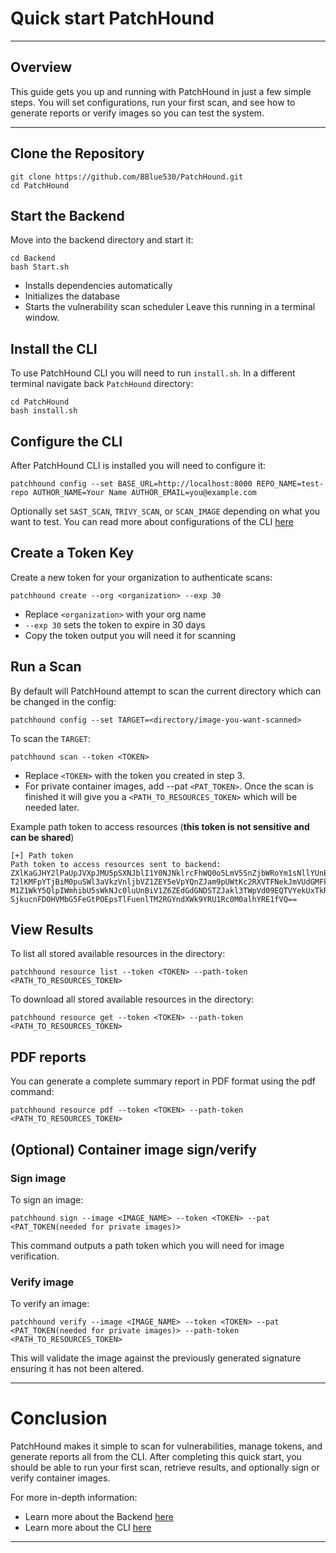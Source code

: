 # Quick start PatchHound

---

## Overview

This guide gets you up and running with PatchHound in just a few simple steps. You will set configurations, run your first scan, and see how to generate reports or verify images so you can test the system.

---

## Clone the Repository

```
git clone https://github.com/BBlue530/PatchHound.git
cd PatchHound
```

## Start the Backend
Move into the backend directory and start it:
```
cd Backend
bash Start.sh
```
- Installs dependencies automatically
- Initializes the database
- Starts the vulnerability scan scheduler
Leave this running in a terminal window.

## Install the CLI
To use PatchHound CLI you will need to run `install.sh`. In a different terminal navigate back `PatchHound` directory:
```
cd PatchHound
bash install.sh
```

## Configure the CLI
After PatchHound CLI is installed you will need to configure it:
```
patchhound config --set BASE_URL=http://localhost:8000 REPO_NAME=test-repo AUTHOR_NAME=Your Name AUTHOR_EMAIL=you@example.com
```
Optionally set `SAST_SCAN`, `TRIVY_SCAN`, or `SCAN_IMAGE` depending on what you want to test. You can read more about configurations of the CLI [here](https://github.com/BBlue530/PatchHound/blob/master/docs/cli-commands.md#config)

## Create a Token Key
Create a new token for your organization to authenticate scans:
```
patchhound create --org <organization> --exp 30
```
- Replace `<organization>` with your org name
- `--exp 30` sets the token to expire in 30 days
- Copy the token output you will need it for scanning

## Run a Scan
By default will PatchHound attempt to scan the current directory which can be changed in the config:
```
patchhound config --set TARGET=<directory/image-you-want-scanned>
```
To scan the `TARGET`:
```
patchhound scan --token <TOKEN>
```
- Replace `<TOKEN>` with the token you created in step 3.
- For private container images, add --pat `<PAT_TOKEN>`.
Once the scan is finished it will give you a `<PATH_TO_RESOURCES_TOKEN>` which will be needed later.

Example path token to access resources (**this token is not sensitive and can be shared**)
```
[+] Path token
Path token to access resources sent to backend:
ZXlKaGJHY2lPaUpJVXpJMU5pSXNJblI1Y0NJNklrcFhWQ0o5LmV5SnZjbWRoYm1sNllYUnBiMjRp
T2lKMFpYTjBiM0puSWl3aVkzVnljbVZ1ZEY5eVpYQnZJam9pUWtKc2RXVTFNekJmVUdGMFkyaEli
M1Z1WkY5QlpIWmhibU5sWkNJc0luUnBiV1Z6ZEdGdGNDSTZJakl3TWpVd09EQTVYekUxTkRReU9D
SjkucnFDOHVMbG5FeGtPOEpsTlFuenlTM2RGYndXWk9YRU1Rc0M0alhYRE1fVQ==
```

## View Results
To list all stored available resources in the directory:
```
patchhound resource list --token <TOKEN> --path-token <PATH_TO_RESOURCES_TOKEN>
```
To download all stored available resources in the directory:
```
patchhound resource get --token <TOKEN> --path-token <PATH_TO_RESOURCES_TOKEN> 
```

## PDF reports
You can generate a complete summary report in PDF format using the pdf command:
```
patchhound resource pdf --token <TOKEN> --path-token <PATH_TO_RESOURCES_TOKEN> 
``` 

## (Optional) Container image sign/verify
### Sign image
To sign an image:
```
patchhound sign --image <IMAGE_NAME> --token <TOKEN> --pat <PAT_TOKEN(needed for private images)>
``` 
This command outputs a path token which you will need for image verification.

### Verify image
To verify an image:
```
patchhound verify --image <IMAGE_NAME> --token <TOKEN> --pat <PAT_TOKEN(needed for private images)> --path-token <PATH_TO_RESOURCES_TOKEN>
``` 
This will validate the image against the previously generated signature ensuring it has not been altered.

---

# Conclusion
PatchHound makes it simple to scan for vulnerabilities, manage tokens, and generate reports all from the CLI. After completing this quick start, you should be able to run your first scan, retrieve results, and optionally sign or verify container images.

For more in-depth information:
- Learn more about the Backend [here](https://github.com/BBlue530/PatchHound/blob/master/docs/backend.md#backend-patchhound)
- Learn more about the CLI [here](https://github.com/BBlue530/PatchHound/blob/master/docs/cli-commands.md#cli-patchhound)

---